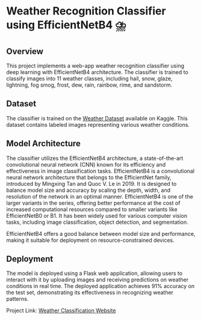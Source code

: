 # Weather Recognition Classifier using EfficientNetB4 ⛈️

## Overview
This project implements a web-app weather recognition classifier using deep learning with EfficientNetB4 architecture. The classifier is trained to classify images into 11 weather classes, including hail, snow, glaze, lightning, fog smog, frost, dew, rain, rainbow, rime, and sandstorm.

## Dataset
The classifier is trained on the [Weather Dataset](https://www.kaggle.com/datasets/jehanbhathena/weather-dataset) available on Kaggle. This dataset contains labeled images representing various weather conditions.

## Model Architecture
The classifier utilizes the EfficientNetB4 architecture, a state-of-the-art convolutional neural network (CNN) known for its efficiency and effectiveness in image classification tasks. 
EfficientNetB4 is a convolutional neural network architecture that belongs to the EfficientNet family, introduced by Mingxing Tan and Quoc V. Le in 2019. It is designed to balance model size and accuracy by scaling the depth, width, and resolution of the network in an optimal manner. EfficientNetB4 is one of the larger variants in the series, offering better performance at the cost of increased computational resources compared to smaller variants like EfficientNetB0 or B1. It has been widely used for various computer vision tasks, including image classification, object detection, and segmentation.

EfficientNetB4 offers a good balance between model size and performance, making it suitable for deployment on resource-constrained devices.



## Deployment
The model is deployed using a Flask web application, allowing users to interact with it by uploading images and receiving predictions on weather conditions in real time. The deployed application achieves 91% accuracy on the test set, demonstrating its effectiveness in recognizing weather patterns.

Project Link: [Weather Classification Website](https://weather-classification-2.onrender.com/)
